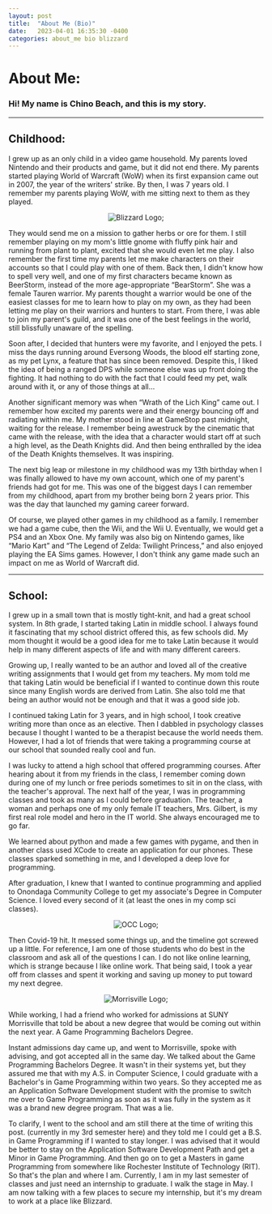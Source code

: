 ```yaml
---
layout: post
title:  "About Me (Bio)"
date:   2023-04-01 16:35:30 -0400
categories: about_me bio blizzard
---
```


# About Me: 

### Hi! My name is Chino Beach, and this is my story. 

---

## Childhood:
I grew up as an only child in a video game household. My parents loved Nintendo and their products and game, but it did not end there. My parents started playing World of Warcraft (WoW) when its first expansion came out in 2007, the year of the writers' strike. By then, I was 7 years old. I remember my parents playing WoW, with me sitting next to them as they played.

<div align="center">

  <img src="/images/BlizzardLogo.png" alt="Blizzard Logo">;

</div>

They would send me on a mission to gather herbs or ore for them. I still remember playing on my mom's little gnome with fluffy pink hair and running from plant to plant, excited that she would even let me play. I also remember the first time my parents let me make characters on their accounts so that I could play with one of them. Back then, I didn't know how to spell very well, and one of my first characters became known as BeerStorm, instead of the more age-appropriate “BearStorm”. She was a female Tauren warrior. My parents thought a warrior would be one of the easiest classes for me to learn how to play on my own, as they had been letting me play on their warriors and hunters to start. From there, I was able to join my parent's guild, and it was one of the best feelings in the world, still blissfully unaware of the spelling. 

Soon after, I decided that hunters were my favorite, and I enjoyed the pets. I miss the days running around Eversong Woods, the blood elf starting zone, as my pet Lynx, a feature that has since been removed. Despite this, I liked the idea of being a ranged DPS while someone else was up front doing the fighting. It had nothing to do with the fact that I could feed my pet, walk around with it, or any of those things at all…

Another significant memory was when “Wrath of the Lich King” came out. I remember how excited my parents were and their energy bouncing off and radiating within me. My mother stood in line at GameStop past midnight, waiting for the release. I remember being awestruck by the cinematic that came with the release, with the idea that a character would start off at such a high level, as the Death Knights did. And then being enthralled by the idea of the Death Knights themselves. It was inspiring.

The next big leap or milestone in my childhood was my 13th birthday when I was finally allowed to have my own account, which one of my parent's friends had got for me. This was one of the biggest days I can remember from my childhood, apart from my brother being born 2 years prior. This was the day that launched my gaming career forward.

Of course, we played other games in my childhood as a family. I remember we had a game cube, then the Wii, and the Wii U. Eventually, we would get a PS4 and an Xbox One. My family was also big on Nintendo games, like “Mario Kart” and “The Legend of Zelda: Twilight Princess,” and also enjoyed playing the EA Sims games. However, I don't think any game made such an impact on me as World of Warcraft did.

---

## School:
I grew up in a small town that is mostly tight-knit, and had a great school system. In 8th grade, I started taking Latin in middle school. I always found it fascinating that my school district offered this, as few schools did. My mom thought it would be a good idea for me to take Latin because it would help in many different aspects of life and with many different careers. 

Growing up, I really wanted to be an author and loved all of the creative writing assignments that I would get from my teachers. My mom told me that taking Latin would be beneficial if I wanted to continue down this route since many English words are derived from Latin. She also told me that being an author would not be enough and that it was a good side job. 

I continued taking Latin for 3 years, and in high school, I took creative writing more than once as an elective. Then I dabbled in psychology classes because I thought I wanted to be a therapist because the world needs them. However, I had a lot of friends that were taking a programming course at our school that sounded really cool and fun.

I was lucky to attend a high school that offered programming courses. After hearing about it from my friends in the class, I remember coming down during one of my lunch or free periods sometimes to sit in on the class, with the teacher's approval. The next half of the year, I was in programming classes and took as many as I could before graduation. The teacher, a woman and perhaps one of my only female IT teachers, Mrs. Gilbert, is my first real role model and hero in the IT world. She always encouraged me to go far.

We learned about python and made a few games with pygame, and then in another class used XCode to create an application for our phones. These classes sparked something in me, and I developed a deep love for programming. 

After graduation, I knew that I wanted to continue programming and applied to Onondaga Community College to get my associate's Degree in Computer Science. I loved every second of it (at least the ones in my comp sci classes). 

<div align="center">

  <img src="/images/OCC.jpg" alt="OCC Logo">;

</div>

Then Covid-19 hit. It messed some things up, and the timeline got screwed up a little. For reference, I am one of those students who do best in the classroom and ask all of the questions I can. I do not like online learning, which is strange because I like online work. That being said, I took a year off from classes and spent it working and saving up money to put toward my next degree. 

<div align="center">

  <img src="/images/Morrisville.png" alt="Morrisville Logo">;

</div>

While working, I had a friend who worked for admissions at SUNY Morrisville that told be about a new degree that would be coming out within the next year. A Game Programming Bachelors Degree. 

Instant admissions day came up, and went to Morrisville, spoke with advising, and got accepted all in the same day. We talked about the Game Programming Bachelors Degree. It wasn't in their systems yet, but they assured me that with my A.S. in Computer Science, I could graduate with a Bachelor's in Game Programming within two years. So they accepted me as an Application Software Development student with the promise to switch me over to Game Programming as soon as it was fully in the system as it was a brand new degree program. That was a lie. 

To clarify, I went to the school and am still there at the time of writing this post. (currently in my 3rd semester here) and they told me I could get a B.S. in Game Programming if I wanted to stay longer. I was advised that it would be better to stay on the Application Software Development Path and get a Minor in Game Programming. And then go on to get a Masters in game Programming from somewhere like Rochester Institute of Technology (RIT). So that's the plan and where I am. Currently, I am in my last semester of classes and just need an internship to graduate. I walk the stage in May. I am now talking with a few places to secure my internship, but it's my dream to work at a place like Blizzard.
